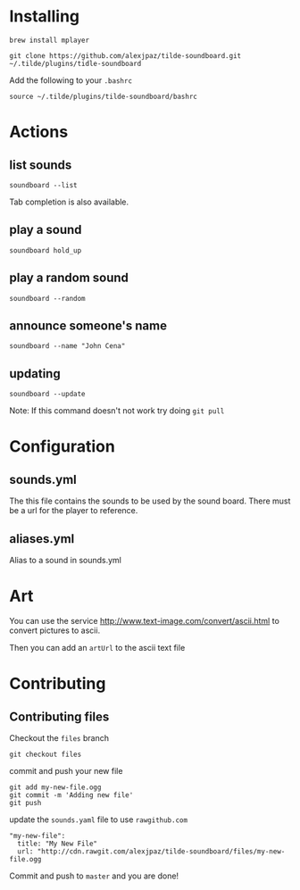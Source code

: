 # Installing

```
brew install mplayer
```

```
git clone https://github.com/alexjpaz/tilde-soundboard.git ~/.tilde/plugins/tidle-soundboard
```

Add the following to your `.bashrc`

```
source ~/.tilde/plugins/tilde-soundboard/bashrc
```

# Actions

## list sounds

```
soundboard --list
```

Tab completion is also available.

## play a sound

```
soundboard hold_up
```

## play a random sound

```
soundboard --random
```

## announce someone's name

```
soundboard --name "John Cena"
```

## updating

```
soundboard --update
```

Note: If this command doesn't not work try doing `git pull` 

# Configuration

## sounds.yml

The this file contains the sounds to be used by the sound board. There must be a url for the player to reference.


## aliases.yml

Alias to a sound in sounds.yml

# Art

You can use the service http://www.text-image.com/convert/ascii.html to convert pictures to ascii.

Then you can add an `artUrl` to the ascii text file

# Contributing

## Contributing files

Checkout the `files` branch
```
git checkout files
```

commit and push your new file

```
git add my-new-file.ogg
git commit -m 'Adding new file'
git push
```

update the `sounds.yaml` file to use `rawgithub.com`

```
"my-new-file":
  title: "My New File"
  url: "http://cdn.rawgit.com/alexjpaz/tilde-soundboard/files/my-new-file.ogg

```

Commit and push to `master` and you are done!
